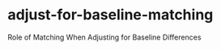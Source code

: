 adjust-for-baseline-matching
============================

Role of Matching When Adjusting for Baseline Differences
